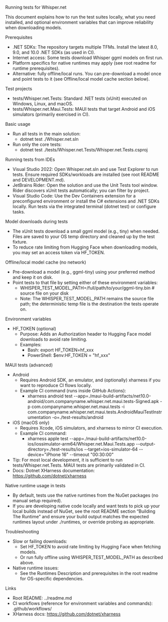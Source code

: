Running tests for Whisper.net

This document explains how to run the test suites locally, what you need installed, and optional environment variables that can improve reliability when downloading models.

Prerequisites
- .NET SDKs: The repository targets multiple TFMs. Install the latest 8.0, 9.0, and 10.0 .NET SDKs (as used in CI).
- Internet access: Some tests download Whisper ggml models on first run.
- Platform specifics for native runtimes may apply (see root readme for runtime prerequisites).
- Alternative: fully offline/local runs. You can pre-download a model once and point tests to it (see Offline/local model cache section below).

Test projects
- tests/Whisper.net.Tests: Standard .NET tests (xUnit) executed on Windows, Linux, and macOS.
- tests/Whisper.net.Maui.Tests: MAUI tests that target Android and iOS simulators (primarily exercised in CI).

Basic usage
- Run all tests in the main solution:
  - dotnet test ./Whisper.net.sln
- Run only the core tests:
  - dotnet test ./tests/Whisper.net.Tests/Whisper.net.Tests.csproj

Running tests from IDEs
- Visual Studio 2022: Open Whisper.net.sln and use Test Explorer to run tests. Ensure required SDKs/workloads are installed (see root README and DEVELOPMENT.md).
- JetBrains Rider: Open the solution and use the Unit Tests tool window. Rider discovers xUnit tests automatically; you can filter by project.
- Visual Studio Code: Use the Dev Containers extension for a preconfigured environment or install the C# extensions and .NET SDKs locally. Run tests via the integrated terminal (dotnet test) or configure tasks.

Model downloads during tests
- The xUnit tests download a small ggml model (e.g., tiny) when needed. Files are saved to your OS temp directory and cleaned up by the test fixture.
- To reduce rate limiting from Hugging Face when downloading models, you may set an access token via HF_TOKEN.

Offline/local model cache (no network)
- Pre-download a model (e.g., ggml-tiny) using your preferred method and keep it on disk.
- Point tests to that file by setting either of these environment variables:
  - WHISPER_TEST_MODEL_PATH=/full/path/to/your/ggml-tiny.bin  # source file on your disk
  - Note: The WHISPER_TEST_MODEL_PATH remains the source file path; the deterministic temp file is the destination the tests operate on.

Environment variables
- HF_TOKEN (optional)
  - Purpose: Adds an Authorization header to Hugging Face model downloads to avoid rate limiting.
  - Examples:
    - Bash: export HF_TOKEN=hf_xxx
    - PowerShell: $env:HF_TOKEN = "hf_xxx"

MAUI tests (advanced)
- Android
  - Requires Android SDK, an emulator, and (optionally) xharness if you want to reproduce CI flows locally.
  - Example CI command (runs inside GitHub Actions):
    - xharness android test --app=./maui-build-artifacts/net10.0-android/com.companyname.whisper.net.maui.tests-Signed.apk -p com.companyname.whisper.net.maui.tests -i com.companyname.whisper.net.maui.tests.AndroidMauiTestInstrumentation -o=./test-results/android
- iOS (macOS only)
  - Requires Xcode, iOS simulators, and xharness to mirror CI execution.
  - Example CI command:
    - xharness apple test --app=./maui-build-artifacts/net10.0-ios/iossimulator-arm64/Whisper.net.Maui.Tests.app --output-directory=./test-results/ios --target=ios-simulator-64 --device="iPhone 16" --timeout "00:30:00"
- Tip: For most local development, it is sufficient to run tests/Whisper.net.Tests. MAUI tests are primarily validated in CI.
- Docs: Dotnet XHarness documentation: https://github.com/dotnet/xharness

Native runtime usage in tests
- By default, tests use the native runtimes from the NuGet packages (no manual setup required).
- If you are developing native code locally and want tests to pick up your local builds instead of NuGet, see the root README section “Building The Runtime” and ensure your build output matches the expected runtimes layout under ./runtimes, or override probing as appropriate.

Troubleshooting
- Slow or failing downloads:
  - Set HF_TOKEN to avoid rate limiting by Hugging Face when fetching models.
  - Or run fully offline using WHISPER_TEST_MODEL_PATH as described above.
- Native runtime issues:
  - See the Runtimes Description and prerequisites in the root readme for OS-specific dependencies.

Links
- Root README: ../readme.md
- CI workflows (reference for environment variables and commands): .github/workflows/
- XHarness docs: https://github.com/dotnet/xharness

